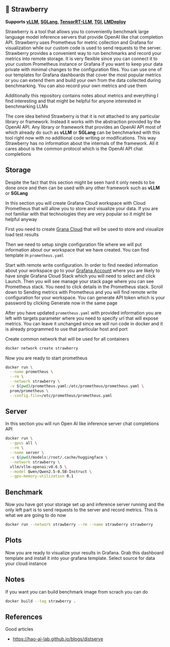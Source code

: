 ## 🍓 Strawberry

**Supports [vLLM](https://github.com/vllm-project/vllm), [SGLang](https://github.com/sgl-project/sglang), [TensorRT-LLM](https://github.com/NVIDIA/TensorRT-LLM), [TGI](https://github.com/huggingface/text-generation-inference), [LMDeploy](https://github.com/InternLM/lmdeploy)**

Strawberry is a tool that allows you to conveniently benchmark large language model inference servers that provide OpenAI like chat completion API. Strawberry uses Prometheus for metric collection and Grafana for visualization while our custom code is used to send requests to the server. Strawberry provides a convenient way to run benchmarks and record your metrics into remote storage. It is very flexible since you can connect it to your custom Prometheus instance or Grafana if you want to keep your data private with minimal changes to the configuration files. You can use one of our templates for Grafana dashboards that cover the most popular metrics or you can extend them and build your own from the data collected during benchmarking. You can also record your own metrics and use them

Additionally this repository contains notes about metrics and everything I find interesting and that might be helpful for anyone interested in benchmarking LLMs

The core idea behind Strawberry is that it is not attached to any particular library or framework. Instead it works with the abstraction provided by the OpenAI API. Any library or framework that provides an OpenAI API most of which already do such as **vLLM** or **SGLang** can be benchmarked with this tool right now with no additional code writing or modifications. This way Strawberry has no information about the internals of the framework. All it cares about is the common protocol which is the OpenAI API chat completions

## Storage

Despite the fact that this section might be seen hard it only needs to be done once and then can be used with any other framework such as **vLLM** or **SGLang**

In this section you will create Grafana Cloud workspace with Cloud Prometheus that will allow you to store and visualize your data. If you are not familiar with that technologies they are very popular so it might be helpful anyway

First you need to create [Grana Cloud](https://grafana.com/products/cloud) that will be used to store and visualize load test results

Then we need to setup single configuration file where we will put information about our workspace that we have created. You can find template in `prometheus.yaml`

Start with remote write configuration. In order to find needed information about your workspace go to your [Grafana Account](https://grafana.com/auth/sign-in) where you are likely to have single Grafana Cloud Stack which you will need to select and click Launch. Then you will see manage your stack page where you can see Prometheus stack. You need to click details in the Prometheus stack. Scroll down to Sending metrics with Prometheus and you will find remote write configuration for your workspace. You can generate API token which is your password by clicking Generate now in the same page

After you have updated `prometheus.yaml` with provided information you are left with targets parameter where you need to specify url that will expose metrics. You can leave it unchanged since we will run code in docker and it is already programmed to use that particular host and port

Create common network that will be used for all containers

```bash
docker network create strawberry
```

Now you are ready to start prometheus

```bash
docker run \
  --name prometheus \
  --rm \
  --network strawberry \
  -v $(pwd)/prometheus.yaml:/etc/prometheus/prometheus.yaml \
  prom/prometheus \
  --config.file=/etc/prometheus/prometheus.yaml
```

## Server

In this section you will run Open AI like inference server chat completions API

```bash
docker run \
  --gpus all \
  --rm \
  --name server \
  -v $(pwd)/models:/root/.cache/huggingface \
  --network strawberry \
  vllm/vllm-openai:v0.6.5 \
  --model Qwen/Qwen2.5-0.5B-Instruct \
  --gpu-memory-utilization 0.1
```

## Benchmark

Now you have got your storage set up and inference server running and the only left part is to send requests to the server and record metrics. This is what we are going to do now

```bash
docker run --network strawberry --rm --name strawberry strawberry
```

## Plots

Now you are ready to visualize your results in Grafana. Grab this dashboard template and install it into your grafana template. Select source for data your cloud instance

## Notes

If you want you can build benchmark image from scrach you can do

```bash
docker build --tag strawberry .
```

## References

Good articles

* https://hao-ai-lab.github.io/blogs/distserve

